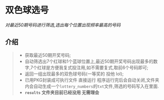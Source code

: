 # 双色球选号

_对最近50期号码进行筛选,选出每个位置出现频率最高的号码_

## 介绍
> - 获取最近50期开奖号码;
> - 自动筛选出7个红球和1个蓝球位置上,最近50期开奖号码出现最多的数字,7个红球是方便我复式投注用,如不需要复式,取前6个号码即可;
> - 返回一组出现最多的双色球号码(一等奖的 投他 lol);
> - 已用PKG封装成可执行文件 直接运行 程序运行完后会自动关闭,文件夹内会自动生成一个`lottery_numbers`的`txt`文件,筛选的号码写入在里面.
> - **`results` 文件夹目前已经没用 无需理会**
